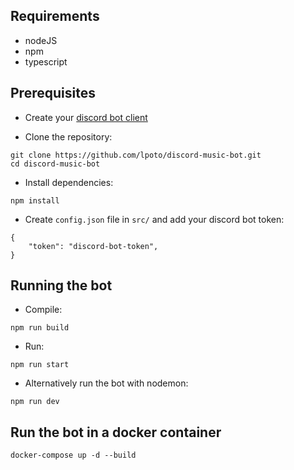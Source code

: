 ## Requirements

- nodeJS
- npm
- typescript

## Prerequisites

- Create your [discord bot client](CREATING_CLIENT.md)

- Clone the repository:

```
git clone https://github.com/lpoto/discord-music-bot.git
cd discord-music-bot
```

- Install dependencies:

```
npm install
```

- Create `config.json` file in `src/` and add your discord bot token:

```
{
    "token": "discord-bot-token",
}
```

## Running the bot


- Compile:

```
npm run build
```

- Run:

```
npm run start
```

- Alternatively run the bot with nodemon:

```
npm run dev
```


## Run the bot in a docker container

```
docker-compose up -d --build
```
